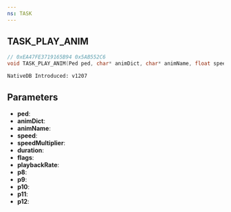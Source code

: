 ```yaml
---
ns: TASK
---
```

## TASK_PLAY_ANIM

```c
// 0xEA47FE3719165B94 0x5AB552C6
void TASK_PLAY_ANIM(Ped ped, char* animDict, char* animName, float speed, float speedMultiplier, int duration, int flags, float playbackRate, BOOL p8, Any p9, BOOL p10, char* p11, BOOL p12);
```

```
NativeDB Introduced: v1207
```

## Parameters
* **ped**:
* **animDict**:
* **animName**:
* **speed**:
* **speedMultiplier**:
* **duration**:
* **flags**:
* **playbackRate**:
* **p8**:
* **p9**:
* **p10**:
* **p11**:
* **p12**:
